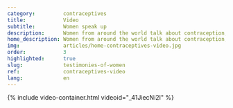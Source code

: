 ```yaml
---
category:         contraceptives
title:            Video
subtitle:         Women speak up 
description:      Women from around the world talk about contraception, barriers, side effects & about who makes the decision.
home_description: Women from around the world talk about contraception, barriers, side effects & about who makes the decision.
img:              articles/home-contraceptives-video.jpg
order:            3
highlighted:      true
slug:             testimonies-of-women
ref:              contraceptives-video
lang:             en
---
```


<div id="contraceptives-video">
{% include video-container.html videoid="_41JiecNi2I" %}
</div>